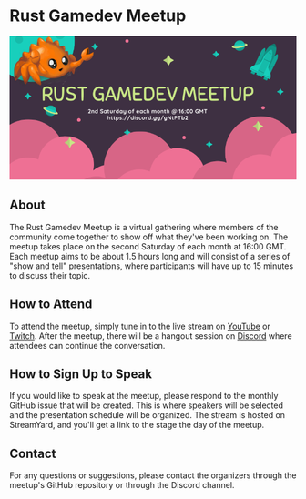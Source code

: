 # Rust Gamedev Meetup

![](images/meetup.png)

## About

The Rust Gamedev Meetup is a virtual gathering where members of the community
come together to show off what they've been working on. The meetup takes place
on the second Saturday of each month at 16:00 GMT. Each meetup aims to be about
1.5 hours long and will consist of a series of "show and tell" presentations,
where participants will have up to 15 minutes to discuss their topic.

## How to Attend

To attend the meetup, simply tune in to the live stream on
[YouTube](https://www.youtube.com/@RustGameDevelopment) or
[Twitch](https://www.twitch.tv/rustgamedev). After the meetup, there will be a
hangout session on [Discord](https://discord.gg/yNtPTb2) where attendees can
continue the conversation.

## How to Sign Up to Speak

If you would like to speak at the meetup, please respond to the monthly GitHub
issue that will be created. This is where speakers will be selected and the
presentation schedule will be organized. The stream is hosted on StreamYard, and
you'll get a link to the stage the day of the meetup.

## Contact

For any questions or suggestions, please contact the organizers through the
meetup's GitHub repository or through the Discord channel.
